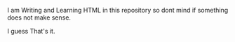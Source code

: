 I am Writing and Learning HTML in this repository so dont mind if something does not make sense.


I guess That's it.
